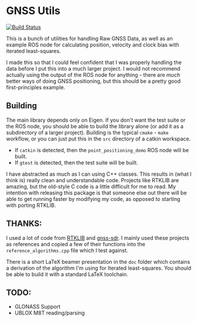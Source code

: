 # GNSS Utils
[![Build Status](https://api.travis-ci.com/superjax/gnss_utils.svg?branch=master)](https://travis-ci.com/superjax/gnss_utils)

This is a bunch of utilities for handling Raw GNSS Data, as well as an example ROS node for calculating position, velocity and clock bias with iterated least-squares.

I made this so that I could feel confident that I was properly handling the data before I put this into a much larger project.  I would not recommend actually using the output of the ROS node for anything - there are _much_ better ways of doing GNSS positioning, but this should be a pretty good first-principles example.

## Building
The main library depends only on Eigen.  If you don't want the test suite or the ROS node, you should be able to build the library alone (or add it as a subdirectory of a larger project).  Building is the typical `cmake` - `make` workflow, or you can just put this in the `src` directory of a catkin workspace.

 - If `catkin` is detected, then the `point_positioning_demo` ROS node will be built.
 - If `gtest` is detected, then the test suite will be built.

I have abstracted as much as I can using C++ classes.  This results in (what I think is) really clean and understandable code.  Projects like RTKLIB are amazing, but the old-style C code is a little difficult for me to read.  My intention with releasing this package is that someone else out there will be able to get running faster by modifying my code, as opposed to starting with porting RTKLIB.

## THANKS:
I used a lot of code from [RTKLIB](https://github.com/tomojitakasu/RTKLIB) and [gnss-sdr](https://github.com/osqzss/gps-sdr-sim).  I mainly used these projects as references and copied a few of their functions into the `reference_algorithms.cpp` file which I test against.

There is a short LaTeX beamer presentation in the `doc` folder which contains a derivation of the algorithm I'm using for Iterated least-squares.  You should be able to build it with a standard LaTeX toolchain.

## TODO:
 - GLONASS Support
 - UBLOX M8T reading/parsing





